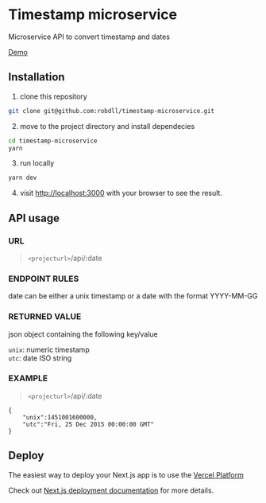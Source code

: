 # **Timestamp microservice**

Microservice API to convert timestamp and dates

[Demo](https://timestamp-microservice-three.vercel.app/)

## **Installation**

1. clone this repository

```bash
git clone git@github.com:robdll/timestamp-microservice.git
```

2. move to the project directory and install dependecies

```bash
cd timestamp-microservice
yarn
```

3. run locally

```bash
yarn dev
```

4. visit [http://localhost:3000](http://localhost:3000) with your browser to see the result.

## **API usage**

### **URL**

> `<projecturl>`/api/:date

### **ENDPOINT RULES**

date can be either a unix timestamp or a date with the format YYYY-MM-GG

### **RETURNED VALUE**

json object containing the following key/value

`unix`: numeric timestamp  
`utc`: date ISO string

### **EXAMPLE**

> `<projecturl>`/api/:date

```
{
    "unix":1451001600000,
    "utc":"Fri, 25 Dec 2015 00:00:00 GMT"
}
```

## Deploy

The easiest way to deploy your Next.js app is to use the [Vercel Platform](https://vercel.com/new?utm_medium=default-template&filter=next.js&utm_source=create-next-app&utm_campaign=create-next-app-readme)

Check out [Next.js deployment documentation](https://nextjs.org/docs/deployment) for more details.
